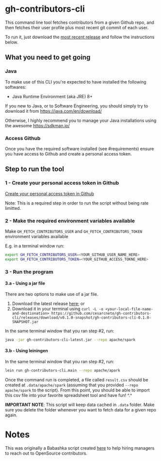 # gh-contributors-cli

This command line tool fetches contributors from a given Github repo, and then fetches their user profile plus most recent git commit of each user.

To run it, just download the [most recent release](https://github.com/cesarcneto/gh-contributors-cli/releases/download/v0.1.0-snapshot/gh-contributors-cli-0.1.0-SNAPSHOT.jar) and follow the instructions below.

## What you need to get going

### Java

To make use of this CLI you're expected to have installed the following softwares:

- Java Runtime Environment (aka JRE) 8+

If you new to Java, or to Software Engineering, you should simply try to download it from https://java.com/en/download/

Otherwise, I highly recommend you to manage your Java installations using the awesome https://sdkman.io/

### Access Github 

Once you have the required software installed (see #requirements) ensure you have access to Github and create a personal access token.

## Step to run the tool

### 1 - Create your personal access token in Github

[Create your personal access token in Github](https://docs.github.com/en/authentication/keeping-your-account-and-data-secure/creating-a-personal-access-token)

Note: This is a required step in order to run the script without being rate limitted.

### 2 - Make the required environment variables available

Make `GH_FETCH_CONTRIBUTORS_USER` and `GH_FETCH_CONTRIBUTORS_TOKEN` environment variables available

E.g. in a terminal window run:
```bash
export GH_FETCH_CONTRIBUTORS_USER=<YOUR_GITHUB_USER_NAME_HERE>
export GH_FETCH_CONTRIBUTORS_TOKEN=<YOUR_GITHUB_ACCESS_TOKNE_HERE>
```

### 3 - Run the program

#### 3.a - Using a jar file

There are two options to make use of a jar file.
1. Download the latest release [here](https://github.com/cesarcneto/gh-contributors-cli/releases/download/v0.1.0-snapshot/gh-contributors-cli-0.1.0-SNAPSHOT.jar); or
2. Download it in your terminal using `curl -L -o <your-local-file-name-and-destionation> https://github.com/cesarcneto/gh-contributors-cli/releases/download/v0.1.0-snapshot/gh-contributors-cli-0.1.0-SNAPSHOT.jar`

In the same terminal window that you ran step #2, run:

```bash
java -jar gh-contributors-cli-latest.jar --repo apache/spark
```

#### 3.b - Using leiningen

In the same terminal window that you ran step #2, run:

```bash
lein run gh-contributors-cli.main --repo apache/apark
```

Once the command run is completed, a file called `result.csv` should be created at `.data/apache/spark` (assuming that you provided `--repo apache/spark` to the script). From this point, you should be able to import this csv file into your favorite spreadsheet tool and have fun! ^.^

**IMPORTANT NOTE**: This script will keep data cached in `.data` folder. Make sure you delete the folder whenever you want to fetch data for a given repo again.

# Notes

This was originally a Babashka script created [here](https://gist.github.com/cesarcneto/f25207f22e6e49d22df011169fb47a49) to help hiring managers to reach out to OpenSource contributors.
